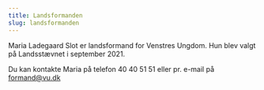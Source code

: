 ```yaml
---
title: Landsformanden
slug: landsformanden
---
```


Maria Ladegaard Slot er landsformand for Venstres Ungdom. Hun blev valgt på Landsstævnet i september 2021.

Du kan kontakte Maria på telefon 40 40 51 51 eller pr. e-mail på formand@vu.dk

